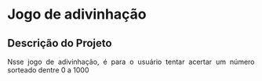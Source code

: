 # Jogo de adivinhação

## Descrição do Projeto
<p align="justify"> Nsse jogo de adivinhação, é para o usuário tentar acertar um número sorteado dentre 0 a 1000 </p>
